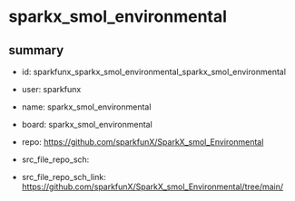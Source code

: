 # sparkx_smol_environmental
 
## summary 
* id: sparkfunx_sparkx_smol_environmental_sparkx_smol_environmental
* user: sparkfunx
* name: sparkx_smol_environmental
* board: sparkx_smol_environmental
* repo: https://github.com/sparkfunX/SparkX_smol_Environmental



* src_file_repo_sch: 
* src_file_repo_sch_link: https://github.com/sparkfunX/SparkX_smol_Environmental/tree/main/




